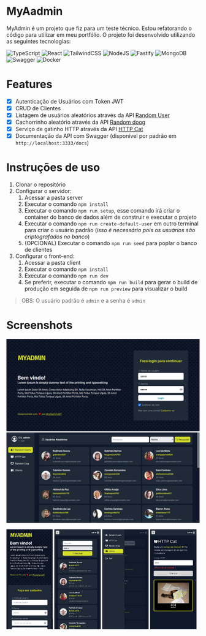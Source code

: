 # MyAadmin

MyAdmin é um projeto que fiz para um teste técnico. Estou refatorando o código para utilizar em meu portfólio. O projeto foi desenvolvido utilizando as seguintes tecnologias:

![TypeScript](https://img.shields.io/badge/typescript-%23007ACC.svg?style=for-the-badge&logo=typescript&logoColor=white)
![React](https://img.shields.io/badge/react-%2320232a.svg?style=for-the-badge&logo=react&logoColor=%2361DAFB)
![TailwindCSS](https://img.shields.io/badge/tailwindcss-%2338B2AC.svg?style=for-the-badge&logo=tailwind-css&logoColor=white)
![NodeJS](https://img.shields.io/badge/node.js-6DA55F?style=for-the-badge&logo=node.js&logoColor=white)
![Fastify](https://img.shields.io/badge/fastify-%23000000.svg?style=for-the-badge&logo=fastify&logoColor=white)
![MongoDB](https://img.shields.io/badge/MongoDB-%234ea94b.svg?style=for-the-badge&logo=mongodb&logoColor=white)
![Swagger](https://img.shields.io/badge/-Swagger-%23Clojure?style=for-the-badge&logo=swagger&logoColor=white)
![Docker](https://img.shields.io/badge/docker-%230db7ed.svg?style=for-the-badge&logo=docker&logoColor=white)

# Features

- [x] Autenticação de Usuários com Token JWT
- [x] CRUD de Clientes
- [x] Listagem de usuários aleatórios através da API [Random User](https://randomuser.me/)
- [x] Cachorrinho aleatório através da API [Random doog](https://random.dog)
- [x] Serviço de gatinho HTTP através da API [HTTP Cat](https://http.cat)
- [x] Documentação da API com Swagger (disponível por padrão em `http://localhost:3333/docs`)

# Instruções de uso

1. Clonar o repositório
2. Configurar o servidor:
   1. Acessar a pasta server
   2. Executar o comando `npm install`
   3. Executar o comando `npm run setup`, esse comando irá criar o container do banco de dados além de construir e executar o projeto
   4. Executar o comando `npm run create-default-user` em outro terminal para criar o usuário padrão (_isso é necessário pois os usuários são criptografados no banco_)
   5. (OPCIONAL) Executar o comando `npm run seed` para poplar o banco de clientes
3. Configurar o front-end:
   1. Acessar a pasta client
   2. Executar o comando `npm install`
   3. Executar o comando `npm run dev`
   4. Se preferir, executar o comando `npm run build` para gerar o build de produção em seguida de `npm run preview` para visualizar o build

> OBS: O usuário padrão é `admin` e a senha é `admin`

# Screenshots

![login](https://github.com/rafaelsilva81/myadmin/blob/main/resources/login.png?raw=true)
![dashboard](https://github.com/rafaelsilva81/myadmin/blob/main/resources/t1.png?raw=true)

<img src="https://github.com/rafaelsilva81/myadmin/blob/main/resources/mobile4.png?raw=true" width="24%"/>
<img src="https://github.com/rafaelsilva81/myadmin/blob/main/resources/mobile.png?raw=true" width="24%"/>
<img src="https://github.com/rafaelsilva81/myadmin/blob/main/resources/mobile2.png?raw=true" width="24%"/>
<img src="https://github.com/rafaelsilva81/myadmin/blob/main/resources/mobile3.png?raw=true" width="24%"/>
